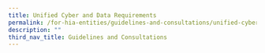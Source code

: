 ```yaml
---
title: Unified Cyber and Data Requirements
permalink: /for-hia-entities/guidelines-and-consultations/unified-cyber-and-data-requirements/
description: ""
third_nav_title: Guidelines and Consultations
---
```

